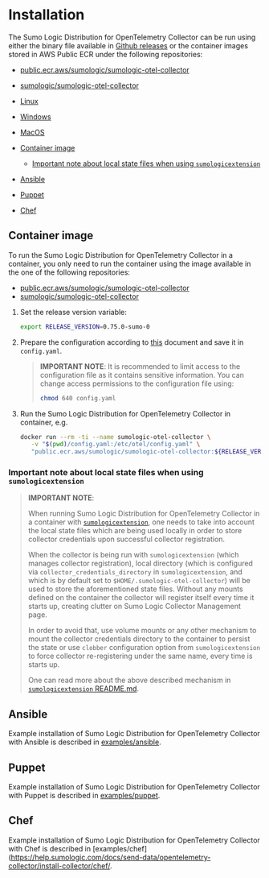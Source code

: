 # Installation

The Sumo Logic Distribution for OpenTelemetry Collector can be run using either the binary file available in [Github releases][github_releases] or
the container images stored in AWS Public ECR under the following repositories:

- [public.ecr.aws/sumologic/sumologic-otel-collector](https://gallery.ecr.aws/sumologic/sumologic-otel-collector)
- [sumologic/sumologic-otel-collector](https://hub.docker.com/repository/docker/sumologic/sumologic-otel-collector)

- [Linux][linux_installation]
- [Windows][windows_installation]
- [MacOS][macos_installation]
- [Container image](#container-image)
  - [Important note about local state files when using `sumologicextension`](#important-note-about-local-state-files-when-using-sumologicextension)
- [Ansible](#ansible)
- [Puppet](#puppet)
- [Chef](#chef)

[linux_installation]: https://help.sumologic.com/docs/send-data/opentelemetry-collector/install-collector-linux/
[macos_installation]: https://help.sumologic.com/docs/send-data/opentelemetry-collector/install-collector-macos/
[windows_installation]:https://help.sumologic.com/docs/send-data/opentelemetry-collector/install-collector-windows/
[github_releases]: https://github.com/SumoLogic/sumologic-otel-collector/releases

## Container image

To run the Sumo Logic Distribution for OpenTelemetry Collector in a container, you only need to run the container
using the image available in the one of the following repositories:

- [public.ecr.aws/sumologic/sumologic-otel-collector](https://gallery.ecr.aws/sumologic/sumologic-otel-collector)
- [sumologic/sumologic-otel-collector](https://hub.docker.com/repository/docker/sumologic/sumologic-otel-collector)

1. Set the release version variable:

   ```bash
   export RELEASE_VERSION=0.75.0-sumo-0
   ```

1. Prepare the configuration according to [this](configuration.md) document and save it in `config.yaml`.

   > **IMPORTANT NOTE**:
   > It is recommended to limit access to the configuration file as it contains sensitive information.
   > You can change access permissions to the configuration file using:
   >
   > ```bash
   > chmod 640 config.yaml
   > ```

1. Run the Sumo Logic Distribution for OpenTelemetry Collector in container, e.g.

    ```bash
    docker run --rm -ti --name sumologic-otel-collector \
       -v "$(pwd)/config.yaml:/etc/otel/config.yaml" \
       "public.ecr.aws/sumologic/sumologic-otel-collector:${RELEASE_VERSION}"
    ```

### Important note about local state files when using `sumologicextension`

> **IMPORTANT NOTE**:
>
> When running Sumo Logic Distribution for OpenTelemetry Collector in a container with [`sumologicextension`][sumologicextension],
> one needs to take into account the local state files which are being used locally
> in order to store collector credentials upon successful collector registration.
>
> When the collector is being run with `sumologicextension` (which manages collector
> registration), local directory (which is configured via `collector_credentials_directory`
> in `sumologicextension`, and which is by default set to `$HOME/.sumologic-otel-collector`)
> will be used to store the aforementioned state files.
> Without any mounts defined on the container the collector will register itself
> every time it starts up, creating clutter on Sumo Logic Collector Management page.
>
> In order to avoid that, use volume mounts or any other mechanism to mount
> the collector credentials directory to the container to persist the state
> or use `clobber` configuration option from `sumologicextension` to force collector
> re-registering under the same name, every time is starts up.
>
> One can read more about the above described mechanism in
> [`sumologicextension` README.md][sumologicextension_storing_credentials].

[sumologicextension]: https://github.com/open-telemetry/opentelemetry-collector-contrib/blob/v0.127.0/extension/sumologicextension/README.md
[sumologicextension_storing_credentials]: https://github.com/open-telemetry/opentelemetry-collector-contrib/tree/v0.127.0/extension/sumologicextension#storing-credentials

## Ansible

Example installation of Sumo Logic Distribution for OpenTelemetry Collector with Ansible is described in
[examples/ansible](https://help.sumologic.com/docs/send-data/opentelemetry-collector/install-collector/ansible/).

## Puppet

Example installation of Sumo Logic Distribution for OpenTelemetry Collector with Puppet is described in
[examples/puppet](https://help.sumologic.com/docs/send-data/opentelemetry-collector/install-collector/puppet/).

## Chef

Example installation of Sumo Logic Distribution for OpenTelemetry Collector with Chef is described in
[examples/chef](https://help.sumologic.com/docs/send-data/opentelemetry-collector/install-collector/chef/.
